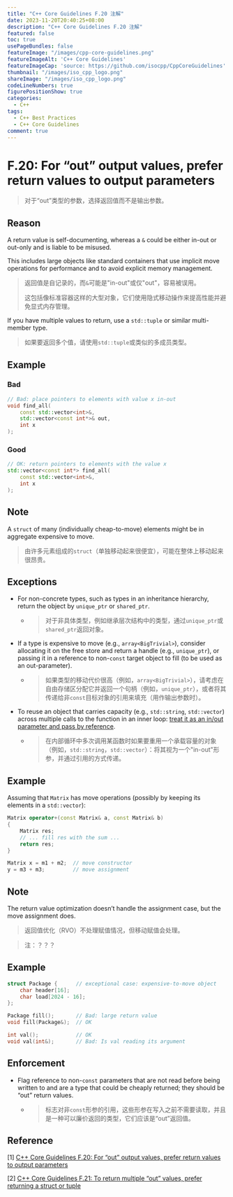 ```yaml
---
title: "C++ Core Guidelines F.20 注解"
date: 2023-11-20T20:40:25+08:00
description: "C++ Core Guidelines F.20 注解"
featured: false
toc: true
usePageBundles: false
featureImage: "/images/cpp-core-guidelines.png"
featureImageAlt: 'C++ Core Guidelines'
featureImageCap: 'source: https://github.com/isocpp/CppCoreGuidelines'
thumbnail: "/images/iso_cpp_logo.png"
shareImage: "/images/iso_cpp_logo.png"
codeLineNumbers: true
figurePositionShow: true
categories:
  - C++
tags:
  - C++ Best Practices
  - C++ Core Guidelines
comment: true
---
```


# F.20: For “out” output values, prefer return values to output parameters

>对于“out”类型的参数，选择返回值而不是输出参数。

## Reason

A return value is self-documenting, whereas a `&` could be either in-out or out-only and is liable to be misused.

This includes large objects like standard containers that use implicit move operations for performance and to avoid explicit memory management.

>返回值是自记录的，而`&`可能是"in-out"或仅"out"，容易被误用。
>
>这包括像标准容器这样的大型对象，它们使用隐式移动操作来提高性能并避免显式内存管理。

If you have multiple values to return, use a `std::tuple` or similar multi-member type.

>如果要返回多个值，请使用`std::tuple`或类似的多成员类型。

## Example

### Bad

```c++
// Bad: place pointers to elements with value x in-out
void find_all(
    const std::vector<int>&,
    std::vector<const int*>& out,
    int x
);
```

### Good

```c++
// OK: return pointers to elements with the value x
std::vector<const int*> find_all(
    const std::vector<int>&,
    int x
);
```

## Note

A `struct` of many (individually cheap-to-move) elements might be in aggregate expensive to move.

>由许多元素组成的`struct`（单独移动起来很便宜），可能在整体上移动起来很昂贵。

## Exceptions

- For non-concrete types, such as types in an inheritance hierarchy, return the object by `unique_ptr` or `shared_ptr`.

  - >对于非具体类型，例如继承层次结构中的类型，通过`unique_ptr`或`shared_ptr`返回对象。

- If a type is expensive to move (e.g., `array<BigTrivial>`), consider allocating it on the free store and return a handle (e.g., `unique_ptr`), or passing it in a reference to non-`const` target object to fill (to be used as an out-parameter).

  - >如果类型的移动代价很高（例如，`array<BigTrivial>`），请考虑在自由存储区分配它并返回一个句柄（例如，`unique_ptr`），或者将其传递给非`const`目标对象的引用来填充（用作输出参数时）。

- To reuse an object that carries capacity (e.g., `std::string`, `std::vector`) across multiple calls to the function in an inner loop: [treat it as an in/out parameter and pass by reference](https://isocpp.github.io/CppCoreGuidelines/CppCoreGuidelines#Rf-out-multi).

  - >在内部循环中多次调用某函数时如果要重用一个承载容量的对象（例如，`std::string`，`std::vector`）：将其视为一个"in-out"形参，并通过引用的方式传递。

## Example

Assuming that `Matrix` has move operations (possibly by keeping its elements in a `std::vector`):

```c++
Matrix operator+(const Matrix& a, const Matrix& b)
{
    Matrix res;
    // ... fill res with the sum ...
    return res;
}

Matrix x = m1 + m2;  // move constructor
y = m3 + m3;         // move assignment
```

## Note

The return value optimization doesn’t handle the assignment case, but the move assignment does.

>返回值优化（RVO）不处理赋值情况，但移动赋值会处理。

> 注：？？？

## Example

```c++
struct Package {      // exceptional case: expensive-to-move object
    char header[16];
    char load[2024 - 16];
};

Package fill();       // Bad: large return value
void fill(Package&);  // OK

int val();            // OK
void val(int&);       // Bad: Is val reading its argument
```

## Enforcement

- Flag reference to non-`const` parameters that are not read before being written to and are a type that could be cheaply returned; they should be “out” return values.

  - >标志对非`const`形参的引用，这些形参在写入之前不需要读取，并且是一种可以廉价返回的类型，它们应该是“out”返回值。

## Reference

[1] [C++ Core Guidelines F.20: For “out” output values, prefer return values to output parameters](https://isocpp.github.io/CppCoreGuidelines/CppCoreGuidelines#f20-for-out-output-values-prefer-return-values-to-output-parameters)

[2] [C++ Core Guidelines F.21: To return multiple “out” values, prefer returning a struct or tuple](https://isocpp.github.io/CppCoreGuidelines/CppCoreGuidelines#f21-to-return-multiple-out-values-prefer-returning-a-struct-or-tuple)
